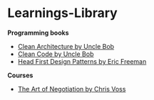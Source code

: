 # Learnings-Library

**Programming books**
- [Clean Architecture by Uncle Bob](https://github.com/Rafagf/Learnings-Library/blob/master/books/Clean-Architecture-Uncle%20Bob.md)
- [Clean Code by Uncle Bob](https://github.com/Rafagf/Learnings-Library/blob/master/books/Clean-Code-Uncle-Bob.md)
- [Head First Design Patterns by Eric Freeman](https://github.com/Rafagf/Learnings-Library/blob/master/books/Head-First-Design-Patterns.md)


**Courses**
- [The Art of Negotiation by Chris Voss](https://github.com/Rafagf/Learnings-Library/blob/master/courses/The-Art-Of-Negotiation-Chris-Voss.md)

